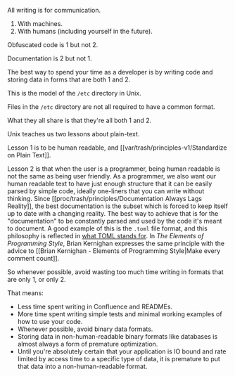 All writing is for communication.

1. With machines.
2. With humans (including yourself in the future).

Obfuscated code is 1 but not 2.

Documentation is 2 but not 1.

The best way to spend your time as a developer is by writing code and storing data in forms that are both 1 and 2.

This is the model of the `/etc` directory in Unix.

Files in the `/etc` directory are not all required to have a common format.

What they all share is that they're all both 1 and 2.

Unix teaches us two lessons about plain-text.

Lesson 1 is to be human readable, and [[var/trash/principles-v1/Standardize on Plain Text]].

Lesson 2 is that when the user is a programmer, being human readable is not the same as being user friendly. As a programmer, we also want our human readable text to have just enough structure that it can be easily parsed by simple code, ideally one-liners that you can write without thinking. Since [[proc/trash/principles/Documentation Always Lags Reality]], the best documentation is the subset which is forced to keep itself up to date with a changing reality. The best way to achieve that is for the "documentation" to be constantly parsed and used by the code it's meant to document. A good example of this is the `.toml` file format, and this philosophy is reflected in [what TOML stands for](https://toml.io/en). In *The Elements of Programming Style*, Brian Kernighan expresses the same principle with the advice to [[Brian Kernighan - Elements of Programming Style|Make every comment count]].

So whenever possible, avoid wasting too much time writing in formats that are only 1, or only 2.

That means:
- Less time spent writing in Confluence and READMEs.
- More time spent writing simple tests and minimal working examples of how to use your code.
- Whenever possible, avoid binary data formats.
- Storing data in non-human-readable binary formats like databases is almost always a form of premature optimization.
- Until you're absolutely certain that your application is IO bound and rate limited by access time to a specific type of data, it is premature to put that data into a non-human-readable format.
